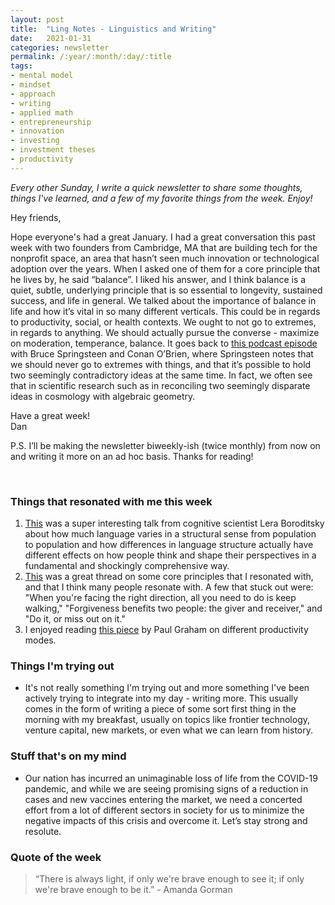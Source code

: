 ```yaml
---
layout: post
title:  "Ling Notes - Linguistics and Writing"
date:   2021-01-31
categories: newsletter
permalink: /:year/:month/:day/:title
tags:
- mental model
- mindset
- approach
- writing
- applied math
- entrepreneurship
- innovation
- investing
- investment theses
- productivity
---
```


*Every other Sunday, I write a quick newsletter to share some thoughts, things I've learned, and a few of my favorite things from the week. Enjoy!*

Hey friends,

Hope everyone's had a great January. I had a great conversation this past week with two founders from Cambridge, MA that are building tech for the nonprofit space, an area that hasn’t seen much innovation or technological adoption over the years. When I asked one of them for a core principle that he lives by, he said “balance”. I liked his answer, and I think balance is a quiet, subtle, underlying principle that is so essential to longevity, sustained success, and life in general. We talked about the importance of balance in life and how it’s vital in so many different verticals. This could be in regards to productivity, social, or health contexts. We ought to not go to extremes, in regards to anything. We should actually pursue the converse - maximize on moderation, temperance, balance. It goes back to [this podcast episode](https://podcasts.apple.com/us/podcast/bruce-springsteen/id1438054347?i=1000496061761) with Bruce Springsteen and Conan O’Brien, where Springsteen notes that we should never go to extremes with things, and that it’s possible to hold two seemingly contradictory ideas at the same time. In fact, we often see that in scientific research such as in reconciling two seemingly disparate ideas in cosmology with algebraic geometry.

Have a great week!\
Dan

P.S. I’ll be making the newsletter biweekly-ish (twice monthly) from now on and writing it more on an ad hoc basis. Thanks for reading!

<br>

### Things that resonated with me this week

1. [This](https://www.instagram.com/tv/CKXQYJwHckL/?igshid=1bmel1ksze7j8) was a super interesting talk from cognitive scientist Lera Boroditsky about how much language varies in a structural sense from population to population and how differences in language structure actually have different effects on how people think and shape their perspectives in a fundamental and shockingly comprehensive way.
2. [This](https://twitter.com/ayay_ron69/status/1353318881121755136?s=12) was a great thread on some core principles that I resonated with, and that I think many people resonate with. A few that stuck out were: "When you're facing the right direction, all you need to do is keep walking," "Forgiveness benefits two people: the giver and receiver," and "Do it, or miss out on it."
3. I enjoyed reading [this piece](http://www.paulgraham.com/makersschedule.html) by Paul Graham on different productivity modes.

### Things I'm trying out

- It's not really something I'm trying out and more something I've been actively trying to integrate into my day - writing more. This usually comes in the form of writing a piece of some sort first thing in the morning with my breakfast, usually on topics like frontier technology, venture capital, new markets, or even what we can learn from history.

### Stuff that's on my mind

- Our nation has incurred an unimaginable loss of life from the COVID-19 pandemic, and while we are seeing promising signs of a reduction in cases and new vaccines entering the market, we need a concerted effort from a lot of different sectors in society for us to minimize the negative impacts of this crisis and overcome it. Let’s stay strong and resolute.

### Quote of the week

> “There is always light, if only we're brave enough to see it; if only we're brave enough to be it.” - Amanda Gorman
